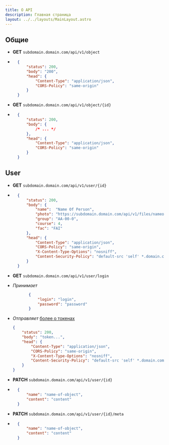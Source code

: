 ```yaml
---
title: О API
description: Главная страница
layout: ../../layouts/MainLayout.astro
---
```


## Общие

* **GET** `subdomain.domain.com/api/v1/object`
* ```json
    {
        "status": 200,
        "body": "200",
        "head": {
            "Content-Type": "application/json",
            "CORS-Policy": "same-origin"
        }
    }
    ```

* **GET** `subdomain.domain.com/api/v1/object/{id}`
* ```json
    {
        "status": 200,
        "body": {
            /* ... */
        },
        "head": {
            "Content-Type": "application/json",
            "CORS-Policy": "same-origin"
        }
    }
    ```

## User

* **GET** `subdomain.domain.com/api/v1/user/{id}`
* ```json
    {
        "status": 200,
        "body": {
            "name":  "Name Of Person",
            "photo": "https://subdomain.domain.com/api/v1/files/nameofperson/photo.jpg",
            "group": "AA-00-0",
            "course": 4,
            "fac": "FAI"
        },
        "head": {
            "Content-Type": "application/json",
            "CORS-Policy": "same-origin",
            "X-Content-Type-Options": "nosniff",
            "Content-Security-Policy": "default-src 'self' *.domain.com"
        }
    }
    ```

* **GET** `subdomain.domain.com/api/v1/user/login`
* *Принимает*
     ```json
            {
                "login": "login",
                "password": "password"
            }
    ```
* *Отправляет* [более о токенах](/ru/security/tokens)
    ```json
    {
        "status": 200,
        "body": "token...",
        "head": {
            "Content-Type": "application/json",
            "CORS-Policy": "same-origin",
            "X-Content-Type-Options": "nosniff",
            "Content-Security-Policy": "default-src 'self' *.domain.com"
        }
    }
    ```
* **PATCH** `subdomain.domain.com/api/v1/user/{id}`
* ```json
    {
        "name": "name-of-object",
        "content": "content"
    }
    ```

* **PATCH** `subdomain.domain.com/api/v1/user/{id}/meta`
* ```json
    {
        "name": "name-of-object",
        "content": "content"
    }
    ```

